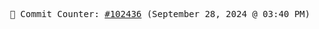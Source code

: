 <p align="center">
    <samp>
        📮 Commit Counter: <a href="https://github.com/Javascript-void0/Javascript-void0/commits/main">#102436</a> (September 28, 2024 @ 03:40 PM)
    </samp>
</p>